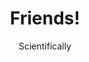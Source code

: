 ---
media: "images/rounds/round_2/friends.png"
media_type: image
title: Friends!
author: Scientifically
desc: Ico Grove makes friends with the local seal population. Ignore that their blubber makes wonderful marshmallows; I'm sure you'll find another source.
---